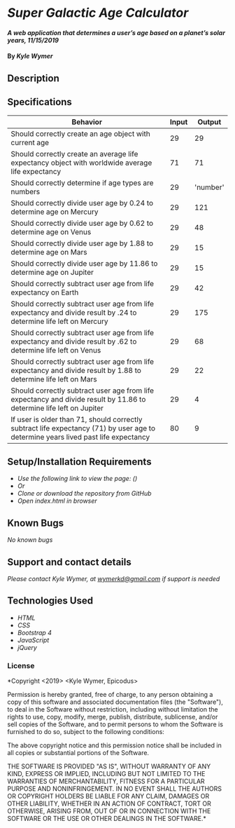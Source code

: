 # _Super Galactic Age Calculator_

#### _A web application that determines a user’s age based on a planet’s solar years, 11/15/2019_

#### By _**Kyle Wymer**_

## Description

<!-- _This project demonstrates my current skills and understanding of HTML, CSS, Bootstrap 4, Javascript, and jQuery. The application consists of an order form where the user can customize a pizza order. It collects data from the user and runs the it through a series of loops and branching to determine the price of the custom pizza. The resulting price and summary of their order will appear on the page when the submit button is clicked._ -->


## Specifications

|  Behavior | Input  | Output  |
|---|---|---|
| Should correctly create an age object with current age | 29 | 29 |
| Should correctly create an average life expectancy object with worldwide average life expectancy  | 71 | 71 |
| Should correctly determine if age types are numbers | 29 | 'number' |
| Should correctly divide user age by 0.24 to determine age on Mercury | 29 | 121 |
| Should correctly divide user age by 0.62 to determine age on Venus | 29 | 48 |
| Should correctly divide user age by 1.88 to determine age on Mars | 29 | 15 |
| Should correctly divide user age by 11.86 to determine age on Jupiter | 29 | 15 |
| Should correctly subtract user age from life expectancy on Earth | 29 | 42 |
| Should correctly subtract user age from life expectancy and divide result by .24 to determine life left on Mercury | 29 | 175 |
| Should correctly subtract user age from life expectancy and divide result by .62 to determine life left on Venus | 29 | 68 |
| Should correctly subtract user age from life expectancy and divide result by 1.88 to determine life left on Mars | 29 | 22 |
| Should correctly subtract user age from life expectancy and divide result by 11.86 to determine life left on Jupiter| 29 | 4 |
| If user is older than 71, should correctly subtract life expectancy (71) by user age to determine years lived past life expectancy| 80 | 9 |



## Setup/Installation Requirements
* _Use the following link to view the page: ()_
* _Or_
* _Clone or download the repository from GitHub_
* _Open index.html in browser_

## Known Bugs

_No known bugs_

## Support and contact details

_Please contact Kyle Wymer, at wymerkd@gmail.com if support is needed_

## Technologies Used

* _HTML_
* _CSS_
* _Bootstrap 4_
* _JavaScript_
* _jQuery_

### License

*Copyright <2019> <Kyle Wymer, Epicodus>

Permission is hereby granted, free of charge, to any person obtaining a copy of this software and associated documentation files (the "Software"), to deal in the Software without restriction, including without limitation the rights to use, copy, modify, merge, publish, distribute, sublicense, and/or sell copies of the Software, and to permit persons to whom the Software is furnished to do so, subject to the following conditions:

The above copyright notice and this permission notice shall be included in all copies or substantial portions of the Software.

THE SOFTWARE IS PROVIDED "AS IS", WITHOUT WARRANTY OF ANY KIND, EXPRESS OR IMPLIED, INCLUDING BUT NOT LIMITED TO THE WARRANTIES OF MERCHANTABILITY, FITNESS FOR A PARTICULAR PURPOSE AND NONINFRINGEMENT. IN NO EVENT SHALL THE AUTHORS OR COPYRIGHT HOLDERS BE LIABLE FOR ANY CLAIM, DAMAGES OR OTHER LIABILITY, WHETHER IN AN ACTION OF CONTRACT, TORT OR OTHERWISE, ARISING FROM, OUT OF OR IN CONNECTION WITH THE SOFTWARE OR THE USE OR OTHER DEALINGS IN THE SOFTWARE.*
